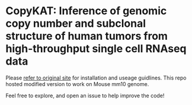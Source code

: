 # CopyKAT: Inference of genomic copy number and subclonal structure of human tumors from high-throughput single cell RNAseq data

Please [refer to original site](https://github.com/navinlabcode/copykat) for installation and useage guidlines. This repo hosted modified version to work on Mouse mm10 genome. 

Feel free to explore, and open an issue to help improve the code!
